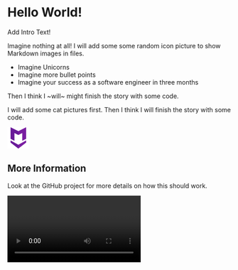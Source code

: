 # Hello World!
Add Intro Text!

Imagine nothing at all! I will add some some random icon picture to show Markdown images in files.

* Imagine Unicorns
* Imagine more bullet points
* Imagine your success as a software engineer in three months

Then I think I ~will~ might finish the story with some code.

 I will add some cat pictures first. Then I think I will finish the story with some code.

![alt text](https://github.com/adam-p/markdown-here/raw/master/src/common/images/icon48.png "Logo Title Text 1")

## More Information

Look at the GitHub project for more details on how this should work. 

<video>https://youtu.be/svPDhmXY1Yg</video>

